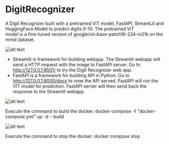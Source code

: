# DigitRecognizer
A Digit Recognizer built with a pretrained ViT model, FastAPI, StreamLit and HuggingFace Model to predict digits 0-10. The pretrained ViT \
model is a fine-tuned version of google/vit-base-patch16–224-in21k on the mnist dataset.

![alt text](https://github.com/TLIJUN99/DigitRecognizer/pics/main/DigitRecognizer.png?raw=true)

- Streamlit is framework for building webapp. The Streamlit webapp will send a HTTP request with the image to FastAPI server. Go to http://127.0.0.1:8501/ to try the Digit Recognizer web app.
- FastAPI is a framework for building API in Python. Go to http://127.0.0.1:8000/docs to view the API served. FastAPI will run the VIT model for prediction. FastAPI server will then send back the response to the Streamlit webapp

![alt text](https://github.com/TLIJUN99/DigitRecognizer/pics/main/FastAPI.png?raw=true)

Execute the command to build the docker:
docker-compose -f "docker-compose.yml" up -d --build

![alt text](https://github.com/TLIJUN99/DigitRecognizer/pics/main/docker-compose.png?raw=true)

Execute the command to stop the docker:
docker compose stop




